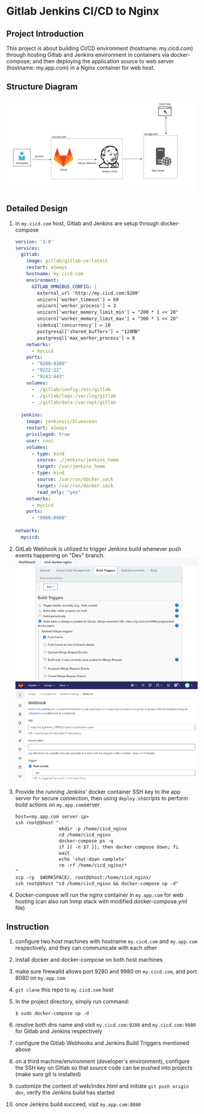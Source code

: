 # Gitlab Jenkins CI/CD to Nginx

## Project Introduction

This project is about building CI/CD environment (hostname: my.cicd.com) through hosting Gitlab and Jenkins environment in containers via docker-compose; and then deploying the application source to web server (hostname: my.app.com) in a Nginx container for web host.

## Structure Diagram

![](structure.png)

## Detailed Design

1. in `my.cicd.com` host, Gitlab and Jenkins are setup through docker-compose

   ```yaml
   version: '3.9'
   services:
     gitlab:
       image: gitlab/gitlab-ce:latest
       restart: always
       hostname: my.cicd.com
       environment: 
         GITLAB_OMNIBUS_CONFIG: |
           external_url 'http://my.cicd.com:9280'
           unicorn['worker_timeout'] = 60
           unicorn['worker_process'] = 3 
           unicorn['worker_memory_limit_min'] = "200 * 1 << 20"
           unicorn['worker_memory_limit_max'] = "300 * 1 << 20" 
           sidekiq['concurrency'] = 10
           postgresql['shared_buffers'] = "128MB"
           postgresql['max_worker_process'] = 8
       networks:
         - mycicd
       ports:
         - "9280:9280"
         - "9222:22"
         - "9243:443"
       volumes:
         - ./gitlab/config:/etc/gitlab
         - ./gitlab/logs:/var/log/gitlab
         - ./gitlab/data:/var/opt/gitlab
     
     jenkins:
       image: jenkinsci/blueocean
       restart: always
       privileged: true
       user: root
       volumes:
         - type: bind
           source: ./jenkins/jenkins_home
           target: /var/jenkins_home
         - type: bind
           source: /var/run/docker.sock
           target: /var/run/docker.sock
           read_only: "yes"
       networks:
         - mycicd
       ports:
         - "9980:8080"
     
   networks:
     mycicd:
   ```

2. GitLab Webhook is utilized to trigger Jenkins build whenever push events happening on "Dev" branch.
   ![](triggers.png)
   ![](webhook.png)

3. Provide the running Jenkins' docker container SSH key to the app server for secure connection, then using `deploy.sh`scripts to perform build actions on `my.app.com`server

   ```shell
   host=<my.app.com server ip>
   ssh root@$host "
                   mkdir -p /home/cicd_nginx
                   cd /home/cicd_nginx
                   docker-compose ps -q
                   if [[ -n $? ]]; then docker-compose down; fi
                   wait
                   echo 'shut-down complete'
                   rm -rf /home/cicd_nginx/*
   "
   scp -rp  $WORKSPACE/. root@$host:/home/cicd_nginx/
   ssh root@$host "cd /home/cicd_nginx && docker-compose up -d"
   ```

4. Docker-compose will run the nginx container in `my.app.com` for web hosting (can also run lnmp stack with modified docker-compose.yml file)

## Instruction

1. configure two host machines with hostname `my.cicd.com` and `my.app.com` respectively, and they can communicate with each other

3. install docker and docker-compose on both host machines

4. make sure firewalld allows port 9280 and 9980 on `my.cicd.com`, and port 8080 on `my.app.com`

5. `git clone` this repo to `my.cicd.com` host

5. In the project directory, simply run command:

   ```shell
   $ sudo docker-compose up -d
   ```

6. resolve both dns name and visit `my.cicd.com:9280` and `my.cicd.com:9980` for Gitlab and Jenkins respectively

7. configure the Gitlab Webhooks and Jenkins Build Triggers mentioned above

8. on a third machine/environment (developer's environment), configure the SSH key on Gitlab so that source code can be pushed into projects (make sure git is installed)

9. customize the content of web/index.html and initiate `git push origin dev`, verify the Jenkins build has started 

10. once Jenkins build succeed, visit `my.app.com:8080`
